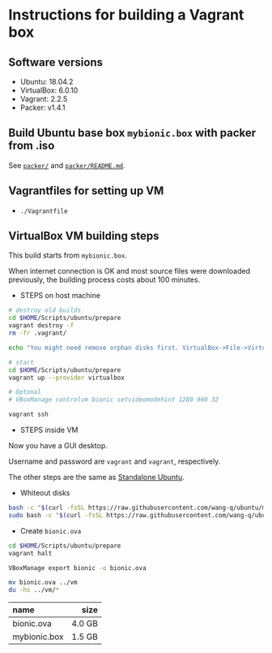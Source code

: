 # Instructions for building a Vagrant box

## Software versions

* Ubuntu: 18.04.2
* VirtualBox: 6.0.10
* Vagrant: 2.2.5
* Packer: v1.4.1

## Build Ubuntu base box `mybionic.box` with packer from .iso

See [`packer/`](../packer) and [`packer/README.md`](../packer/README.md).

## Vagrantfiles for setting up VM

* `./Vagrantfile`

## VirtualBox VM building steps

This build starts from `mybionic.box`.

When internet connection is OK and most source files were downloaded previously, the building
process costs about 100 minutes.

* STEPS on host machine

```bash
# destroy old builds
cd $HOME/Scripts/ubuntu/prepare
vagrant destroy -f
rm -fr .vagrant/

echo "You might need remove orphan disks first. VirtualBox->File->Virtual Media Manager."

# start
cd $HOME/Scripts/ubuntu/prepare
vagrant up --provider virtualbox

# Optonal
# VBoxManage controlvm bionic setvideomodehint 1280 960 32

vagrant ssh

```

* STEPS inside VM

Now you have a GUI desktop.

Username and password are `vagrant` and `vagrant`, respectively.

The other steps are the same as [Standalone Ubuntu](../README.md).

* Whiteout disks

```bash
bash -c "$(curl -fsSL https://raw.githubusercontent.com/wang-q/ubuntu/master/prepare/90-cleanup-user.sh)"
sudo bash -c "$(curl -fsSL https://raw.githubusercontent.com/wang-q/ubuntu/master/prepare/91-cleanup.sh)"

```

* Create `bionic.ova`

```bash
cd $HOME/Scripts/ubuntu/prepare
vagrant halt

VBoxManage export bionic -o bionic.ova

mv bionic.ova ../vm
du -hs ../vm/*

```

| name         |   size |
|:-------------|-------:|
| bionic.ova   | 4.0 GB |
| mybionic.box | 1.5 GB |
